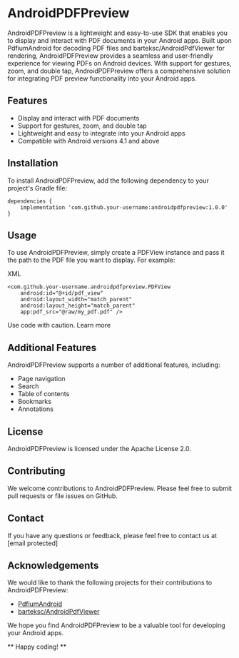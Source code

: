 # AndroidPDFPreview
AndroidPDFPreview is a lightweight and easy-to-use SDK that enables you to display and interact with PDF documents in your Android apps. Built upon PdfiumAndroid for decoding PDF files and barteksc/AndroidPdfViewer for rendering, AndroidPDFPreview provides a seamless and user-friendly experience for viewing PDFs on Android devices. With support for gestures, zoom, and double tap, AndroidPDFPreview offers a comprehensive solution for integrating PDF preview functionality into your Android apps.

## Features
* Display and interact with PDF documents
* Support for gestures, zoom, and double tap
* Lightweight and easy to integrate into your Android apps
* Compatible with Android versions 4.1 and above

## Installation
To install AndroidPDFPreview, add the following dependency to your project's Gradle file:
```
dependencies {
    implementation 'com.github.your-username:androidpdfpreview:1.0.0'
}
```

## Usage
To use AndroidPDFPreview, simply create a PDFView instance and pass it the path to the PDF file you want to display. For example:

XML
```
<com.github.your-username.androidpdfpreview.PDFView
    android:id="@+id/pdf_view"
    android:layout_width="match_parent"
    android:layout_height="match_parent"
    app:pdf_src="@raw/my_pdf.pdf" />
```
Use code with caution. Learn more

## Additional Features
AndroidPDFPreview supports a number of additional features, including:
* Page navigation
* Search
* Table of contents
* Bookmarks
* Annotations

## License
AndroidPDFPreview is licensed under the Apache License 2.0.

## Contributing
We welcome contributions to AndroidPDFPreview. Please feel free to submit pull requests or file issues on GitHub.

## Contact
If you have any questions or feedback, please feel free to contact us at [email protected]

## Acknowledgements
We would like to thank the following projects for their contributions to AndroidPDFPreview:
* [PdfiumAndroid](https://github.com/mshockwave/PdfiumAndroid)
* [barteksc/AndroidPdfViewer](https://github.com/barteksc/AndroidPdfViewer)

We hope you find AndroidPDFPreview to be a valuable tool for developing your Android apps.

** Happy coding! **
